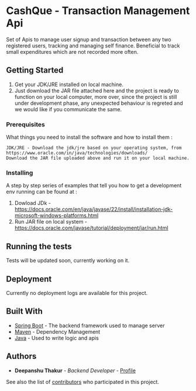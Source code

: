 # CashQue - Transaction Management Api

Set of Apis to manage user signup and transaction between any two registered users, tracking and managing self finance. Beneficial to track small expenditures which are not recorded more often.

## Getting Started

1. Get your JDK/JRE installed on local machine.
2. Just download the JAR file attached here and the project is ready to function on your local computer, more over, since the project is still under development phase, any unexpected 
   behaviour is regreted and we would like if you communicate the same.

### Prerequisites

What things you need to install the software and how to install them :

```
JDK/JRE - Download the jdk/jre based on your operating system, from https://www.oracle.com/in/java/technologies/downloads/
Download the JAR file uploaded above and run it on your local machine.

```

### Installing

A step by step series of examples that tell you how to get a development env running can be found at :
1. Dowload JDk - https://docs.oracle.com/en/java/javase/22/install/installation-jdk-microsoft-windows-platforms.html
2. Run JAR file on local system - https://docs.oracle.com/javase/tutorial/deployment/jar/run.html

## Running the tests

Tests will be updated soon, currently working on it.

## Deployment

Currently no deployment logs are available for this project.

## Built With

* [Spring Boot](https://spring.io/quickstart) - The backend framework used to manage server
* [Maven](https://maven.apache.org/) - Dependency Management
* [Java](https://www.java.com/en/) - Used to write logic and apis

## Authors

* **Deepanshu Thakur** - *Backend Developer* - [Profile](https://github.com/shanky-thakur)

See also the list of [contributors](https://github.com/your/project/contributors) who participated in this project.

